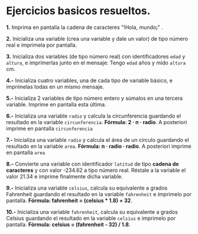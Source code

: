 # Ejercicios basicos resueltos.  

**1.** Imprima en pantalla la cadena de caracteres "!Hola, mundo¡" .


**2.** Inicializa una variable (crea una variable y dale un valor) de tipo número real e imprimela por pantalla.


**3.** Inicializa dos variables (de tipo número real) con identificadores `edad` y `altura`, e imprímerlas junto en el mensaje: Tengo `edad` años y mido `altura` cm.


**4.-** Inicializa cuatro variables, una de cada tipo de variable básico, e imprímelas todas en un mismo mensaje.


**5.-** Inicializa 2 variables de tipo número entero y súmalos en una tercera variable. Imprime en pantalla esta última.


**6.-** Inicializa una variable `radio` y calcula la circunferencia guardando el resultado en la variable `circunferencia`. 
**Fórmula: 2 · п · radio**. A posteriori imprime en pantalla `circunferencia`


**7.-** Inicializa una variable `radio` y calcula el área de un círculo guardando el resultado en la variable `area`. **Fórmula: п · radio · radio**. A posteriori imprime en pantalla `area`


**8.-** Convierte una variable con identificador `latitud` de tipo **cadena de caracteres** y con valor -234.62 a tipo número real. Réstale a la variable el valor 21.34 e imprime finalmente dicha variable.


**9.-** Inicializa una variable `celsius`, calcula su equivalente a grados Fahrenheit guardando el resultado en la variable `fahrenheit` e ímprimelo por pantalla. **Fórmula: fahrenheit = (celsius * 1.8) + 32**.


**10.-** Inicializa una variable `fahrenheit`, calcula su equivalente a grados Celsius guardando el resultado en la variable `celsius` e ímprimelo por pantalla. **Fórmula: celsius = (fahrenheit - 32) / 1.8**.

